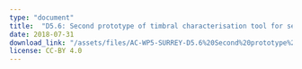 ```yaml
---
type: "document"
title:  "D5.6: Second prototype of timbral characterisation tool for semantically annotating non-musical content"
date: 2018-07-31
download_link: "/assets/files/AC-WP5-SURREY-D5.6%20Second%20prototype%20of%20timbral%20characterisation%20tool%20for%20semantically%20annotating%20non-musical%20content.pdf"
license: CC-BY 4.0
---
```


